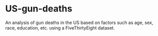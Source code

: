 # US-gun-deaths
An analysis of gun deaths in the US based on factors such as age, sex, race, education, etc. using a FiveThirtyEight dataset.
